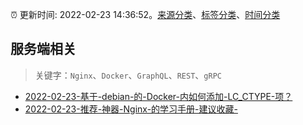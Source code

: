 :alarm_clock: 更新时间: 2022-02-23 14:36:52。[来源分类](../README.md)、[标签分类](../TAGS.md)、[时间分类](../TIMELINE.md)

## 服务端相关


> 关键字：`Nginx`、`Docker`、`GraphQL`、`REST`、`gRPC`



- [2022-02-23-基于-debian-的-Docker-内如何添加-LC_CTYPE-项？](https://www.v2ex.com/t/836024) 
- [2022-02-23-推荐-神器-Nginx-的学习手册-建议收藏-](https://toutiao.io/k/6f1qaso) 